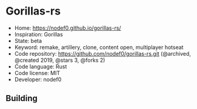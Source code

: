 # Gorillas-rs

- Home: https://nodef0.github.io/gorillas-rs/
- Inspiration: Gorillas
- State: beta
- Keyword: remake, artillery, clone, content open, multiplayer hotseat
- Code repository: https://github.com/nodef0/gorillas-rs.git (@archived, @created 2019, @stars 3, @forks 2)
- Code language: Rust
- Code license: MIT
- Developer: nodef0

## Building
